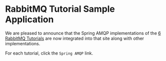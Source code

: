 # RabbitMQ Tutorial Sample Application

We are pleased to announce that the Spring AMQP implementations of the [6 RabbitMQ Tutorials][1] are now integrated into that site along with other implementations.

[1]: https://www.rabbitmq.com/getstarted.html

For each tutorial, click the `Spring AMQP` link.
